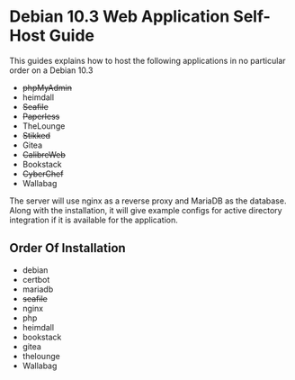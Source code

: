 # Debian 10.3 Web Application Self-Host Guide

This guides explains how to host the following applications in no particular order on a Debian 10.3

- ~~phpMyAdmin~~
- heimdall
- ~~Seafile~~
- ~~Paperless~~
- TheLounge
- ~~Stikked~~
- Gitea
- ~~CalibreWeb~~
- Bookstack
- ~~CyberChef~~
- Wallabag

The server will use nginx as a reverse proxy and MariaDB as the database. Along with the installation, it will give example configs for active directory integration if it is available for the application.

## Order Of Installation

- debian
- certbot
- mariadb
- ~~seafile~~
- nginx
- php
- heimdall
- bookstack
- gitea
- thelounge
- Wallabag